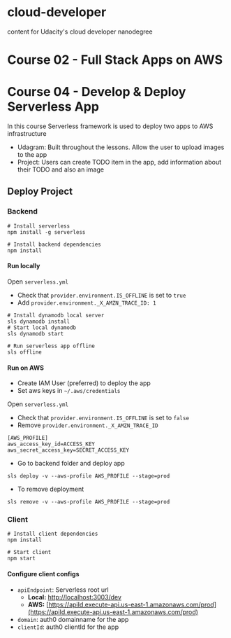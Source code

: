 # cloud-developer
content for Udacity's cloud developer nanodegree

# Course 02 - Full Stack Apps on AWS


# Course 04 - Develop & Deploy Serverless App
In this course Serverless framework is used to deploy two apps to AWS infrastructure 
- Udagram: Built throughout the lessons. Allow the user to upload images to the app
- Project: Users can create TODO item in the app, add information about their TODO and also an image

## Deploy Project
### Backend
```
# Install serverless
npm install -g serverless

# Install backend dependencies
npm install
```
#### Run locally
Open `serverless.yml`
- Check that `provider.environment.IS_OFFLINE` is set to `true`
- Add `provider.environment._X_AMZN_TRACE_ID: 1`

```
# Install dynamodb local server
sls dynamodb install
# Start local dynamodb
sls dynamodb start

# Run serverless app offline
sls offline
```
#### Run on AWS
- Create IAM User (preferred) to deploy the app
- Set aws keys in `~/.aws/credentials`

Open `serverless.yml`
- Check that `provider.environment.IS_OFFLINE` is set to `false`
- Remove `provider.environment._X_AMZN_TRACE_ID`

```
[AWS_PROFILE]
aws_access_key_id=ACCESS_KEY
aws_secret_access_key=SECRET_ACCESS_KEY
```
- Go to backend folder and deploy app
```
sls deploy -v --aws-profile AWS_PROFILE --stage=prod
```
- To remove deployment
```
sls remove -v --aws-profile AWS_PROFILE --stage=prod
```
### Client
```
# Install client dependencies
npm install

# Start client
npm start
```
#### Configure client configs
- `apiEndpoint`: Serverless root url 
    - **Local:** [http://localhost:3003/dev](http://localhost:3003/dev)
    - **AWS:** [https://apiId.execute-api.us-east-1.amazonaws.com/prod](https://apiId.execute-api.us-east-1.amazonaws.com/prod)
- `domain`: auth0 domainname for the app
- `clientId`: auth0 clientId for the app